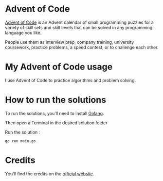 # Advent of Code

[Advent of Code](https://adventofcode.com/) is an Advent calendar of small programming puzzles for a variety of skill sets and skill levels that can be solved in any programming language you like. 

People use them as interview prep, company training, university coursework, practice problems, a speed contest, or to challenge each other.

# My Advent of Code usage

I use Advent of Code to practice algorithms and problem solving.

# How to run the solutions

To run the solutions, you'll need to install [Golang](https://go.dev/doc/install).

Then open a Terminal in the desired solution folder

Run the solution : 
```
go run main.go
```

# Credits

You'll find the credits on the [official website](https://adventofcode.com/2023/about#:~:text=it%20something%20similar.-,%2D%2D%2D%20Credits%20%2D%2D%2D,-Puzzles%2C%20Code%2C%20%26%20Design).
